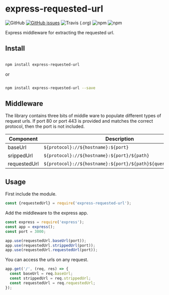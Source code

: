 # express-requested-url #

![GitHub](https://img.shields.io/github/license/mashape/apistatus.svg) 
[![GitHub issues](https://img.shields.io/github/issues/matthewbill/express-requested-url/shields.svg)](https://github.com/matthewbill/express-requested-url/issues)
 ![Travis (.org)](https://img.shields.io/travis/matthewbill/express-requested-url.svg)
![npm](https://img.shields.io/npm/v/express-requested-url.svg) ![npm](https://img.shields.io/npm/dt/express-requested-url.svg)

Express middleware for extracting the requested url.

## Install ##

``` bash

npm install express-requested-url

```

or

``` bash

npm install express-requested-url --save

```

## Middleware ##

The library contains three bits of middle ware to populate different types of request urls. If port 80 or port 443 is provided and matches the correct protocol, then the port is not included.

| Component         | Description                                                                           |
| ----------------- | ------------------------------------------------------------------------------------- |
| baseUrl | `${protocol}://${hostname}:${port}` |
| srippedUrl | `${protocol}://${hostname}:${port}/${path}` |
| requestedUrl | `${protocol}://${hostname}:${port}/${path}${queryParameters}` |

## Usage ##

First include the module.

``` js
const {requestedUrl} = require('express-requested-url');
```

Add the middleware to the express app.

``` js
const express = require('express');
const app = express();
const port = 3000;

app.use(requestedUrl.baseUrl(port));
app.use(requestedUrl.strippedUrl(port));
app.use(requestedUrl.requestedUrl(port));
```
You can access the urls on any request.

``` js
app.get('/', (req, res) => {
  const baseUrl = req.baseUrl;
  const strippedUrl = req.strippedUrl;
  const requestedUrl = req.requestedUrl;
});
```
